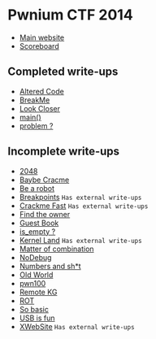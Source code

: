 # Pwnium CTF 2014

* [Main website](http:/ctf.pwnium.tn/)
* [Scoreboard](http://41.231.53.44:8282/scoreboard)

## Completed write-ups
* [Altered Code](altered-code)
* [BreakMe](break_me)
* [Look Closer](look-closer)
* [main()](main)
* [problem ?](problem)

## Incomplete write-ups

* [2048](2048)
* [Baybe Cracme](baybe-crackme)
* [Be a robot](be-a-robot)
* [Breakpoints](breakpoints) `Has external write-ups`
* [Crackme Fast](crackme-fast) `Has external write-ups`
* [Find the owner](find-the-owner)
* [Guest Book](guest-book)
* [is_empty ?](is_empty)
* [Kernel Land](kernel-land) `Has external write-ups`
* [Matter of combination](matter-of-combination)
* [NoDebug](nodebug)
* [Numbers and sh*t](numbers-and-sh*t)
* [Old World](old-world)
* [pwn100](pwn100)
* [Remote KG](remote-kg)
* [ROT](rot)
* [So basic](so-basic)
* [USB is fun](usb-is-fun)
* [XWebSite](xwebsite) `Has external write-ups`
